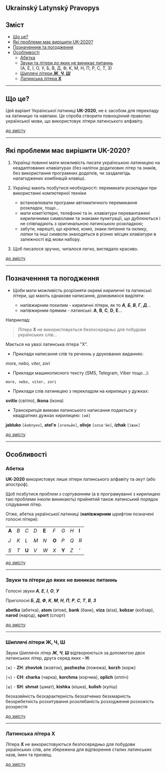 Ukraínský Latynský Pravopys
---------------------------

<a name="top"></a>

Зміст
-----

- [Що це?](#scho_ce)
- [Які проблеми має вирішити UK-2020?](#yaki_problemy)
- [Позначенння та погодження](#poznachennya)
- [Особливості](#osoblyvosti)
  - [Абетка](#abetka)
  - [Звуки та літери до яких не виникає питаннь](#bez_problem)  
  (А, Е, І, О, У, Б, В, Д, Ф, К, М, Н, П, Р, С, Т, З)
  - [Шиплячі літери _**Ж**_, _**Ч**_, _**Ш**_](#lit_zh_ch_sh)
  - [Латинська літера **X**](#litera_X)

---

<a name="scho_ce"></a>

Що це?
------

Цей варіант Української латиниці **UK-2020**, не є засобом для перекладу на латиницю та навпаки. Це спроба створити повноцінний правопис української мови, що використовує літери латинського алфавіту.

[до змісту](#top)

---

<a name="yaki_problemy"></a>

Які проблеми має вирішити UK-2020?
----------------------------------

1. Українці повинні мати можливість писати українською латиницею на неадаптованих клавіатурах (без наліпок додаткових літер та знаків, без використання програмних додатків, чи заздалегідь налагоджених комбінацій клавіш).

1. Українці мають позбутися необхідності:
 перемикати розкладки при використанні компютерної техніки
   - встановлювати програми автоматичного перемикання розкладок, тощо...
   - мати комп’ютерні, телефонні та ін. клавіатури перевантажені кириличними символами та знаками пунктуації, що дублюються і не співпадають з оригинальною латинською розкладкою;
   - забути, нарешті, що _крапка_, _кома_, знаки _питання_ та _оклику_, _лапки_ та інші символи знаходяться в різних місцях клавіатури в залежності від мови набору.

1. Щоб писалося зручно, читалося легко, виглядало красиво.

[до змісту](#top)

---

<a name="poznachennya"></a>

Позначенння та погодження
-------------------------

* Щоби мати можливість розрізняти окремі кириличні та латинські літери, що мають однакове написання, домовимося виділяти:

   - напівжирним похилим - кириличні літери, як то  _**А**_, _**Б**_, _**В**_, _**Г**_, _**Д**_...
   - напівжирним прямим - латинські: **A**, **B**, **C**, **D**, **E**...

Наприклад:

> Літера **X** не використовується безпосередньо для побудови українських слів...

Мається на увазі латинська літера "X".

- Приклади написання слів та реченнь у друкованих виданнях:

_more, nebo, viter, zori_

- Приклади машинописного тексту (SMS, Telegram, Viber тощо...):

<code><samp>more, nebo, viter, zori</code></samp>

- Приклади слів латинецею з перекладом на кирилицю у дужках:

**svitlo** (світло), **ikona** (ікона)

- Транскрипція вимови латинського написання подається у квадратних дужках кирилицею: `[ий]`

**jabluko** `[йаблуко]`, **atel'e** `[ательйе]`, **olivje** `[олів'йе]`, **ízhak** `[їжак]`

[до змісту](#top)

---

<a name="osoblyvosti"></a>

Особливості
-----------

<a name="abetka"></a>

### Абетка

**UK-2020** використовує лише літери латинського алфавіту та _акут_ (або апостроф).

Щоб позбутися _проблем з сортуванням_ (а в програмуванні з кирилицею такі проблеми інколи виникають) прийнятий також латинський порядок слідування літер.

Отже, абетка української латиниці (**напівжирним** шрифтом позначені голосні літери):

<table>
<tr><td><b>A</b></td><td><i>B</i></td><td><i>C</i></td><td><i>D</i></td><td><b>E</b></td><td><i>F</i></td><td><i>G</i></td><td><i>H</i></td><td><b>I</b></td></tr>
<tr><td colspan="10"></td></tr>
<tr><td><i>J</i></td><td><i>K</i></td><td><i>L</i></td><td><i>M</i></td><td><i>N</i></td><td><b>O</b></td><td><i>P</i></td><td><i>Q</i></td><td><i>R</i></td></tr>
<tr><td colspan="10"></td></tr>
<tr><td><i>S</i></td><td><i>T</i></td><td><b>U</b></td><td><i>V</i></td><td><i>W</i></td><td><i>X</i></td><td><b>Y</b></td><td><i>Z</i></td><td><i>’</i></td></tr>
</table>

[до змісту](#top)

---

<a name="bez_problem"></a>

### Звуки та літери до яких не виникає питаннь

Голосні звуки _**А**_, _**Е**_, _**І**_, _**О**_, _**У**_

Приголосні _**Б**_, _**Д**_, _**Ф**_, _**К**_, _**М**_, _**Н**_, _**П**_, _**Р**_, _**С**_, _**Т**_, _**В**_, _**З**_

**abetka** (абетка), **atom** (атом), **bank** (банк), **viza** (віза), **kobzar** (кобзар), **narod** (народ), **sport** (спорт)

[до змісту](#top)

---

<a name="lit_zh_ch_sh"></a>

### Шиплячі літери Ж, Ч, Ш

Звуки Шиплячіх літер _**Ж**_, _**Ч**_, _**Ш**_ відтворюються за допомогою двох латинських літер, друга серед яких – **H**:

`[ж]` - **ZH**: **zhovtok** (жовток), **pozhezha** (пожежа), **korzh** (корж)

`[ч]` - **CH**: **charka** (чарка), **korchma** (корчма), **oplich** (опліч)

`[ш]` - **SH**: **shmat** (шмат), **kishka** (кішка), **kulish** (куліш)

безхазяйність безхарактерність безхатченко безхмарність безхребетність розхитування розхлябаність розходження розхожість розхрестя

[до змісту](#top)

---

<a name="litera_X"></a>

### Латинська літера Х

Літера **X** не використовуються безпосередньо для побудови українських слів, але збережена для відтворення сталих латинських назв, імен та призвіщ.

[до змісту](#top)
